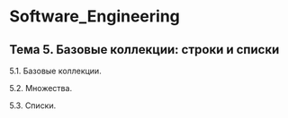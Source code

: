 # Software_Engineering
## Тема 5. Базовые коллекции: строки и списки

5.1. Базовые коллекции.

5.2. Множества.

5.3. Списки.